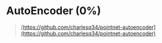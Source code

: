 # AutoEncoder \(0%\)

> [https://github.com/charlesq34/pointnet-autoencoder](https://github.com/charlesq34/pointnet-autoencoder)

